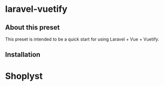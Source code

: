 # laravel-vuetify

## About this preset
This preset is intended to be a quick start for using Laravel + Vue + Vuetify.

## Installation
# Shoplyst
